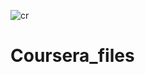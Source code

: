 ![cr](https://user-images.githubusercontent.com/93210173/210221615-9003d7aa-f416-4c2b-9149-50a4789795d6.png)
# Coursera_files
